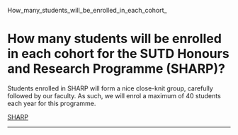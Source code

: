 How_many_students_will_be_enrolled_in_each_cohort_



How many students will be enrolled in each cohort for the SUTD Honours and Research Programme (SHARP)?
======================================================================================================

Students enrolled in SHARP will form a nice close-knit group, carefully followed by our faculty. As such, we will enrol a maximum of 40 students each year for this programme.

[SHARP](https://www.sutd.edu.sg/tag/sharp/)

---

